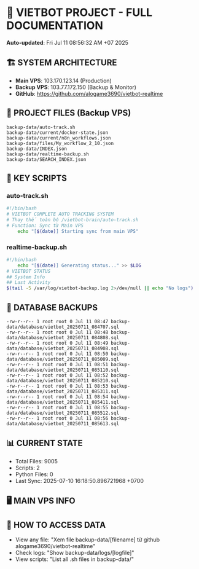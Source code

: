 # 🤖 VIETBOT PROJECT - FULL DOCUMENTATION
**Auto-updated**: Fri Jul 11 08:56:32 AM +07 2025

## 🏗️ SYSTEM ARCHITECTURE
- **Main VPS**: 103.170.123.14 (Production)
- **Backup VPS**: 103.77.172.150 (Backup & Monitor)
- **GitHub**: https://github.com/alogame3690/vietbot-realtime

## 📁 PROJECT FILES (Backup VPS)
```
backup-data/auto-track.sh
backup-data/current/docker-state.json
backup-data/current/n8n_workflows.json
backup-data/files/My_workflow_2_10.json
backup-data/INDEX.json
backup-data/realtime-backup.sh
backup-data/SEARCH_INDEX.json
```

## 🔧 KEY SCRIPTS
### auto-track.sh
```bash
#!/bin/bash
# VIETBOT COMPLETE AUTO TRACKING SYSTEM
# Thay thế toàn bộ /vietbot-brain/auto-track.sh
# Function: Sync từ Main VPS
    echo "[$(date)] Starting sync from main VPS"
```
### realtime-backup.sh
```bash
#!/bin/bash
    echo "[$(date)] Generating status..." >> $LOG
# VIETBOT STATUS
## System Info
## Last Activity
$(tail -5 /var/log/vietbot-backup.log 2>/dev/null || echo "No logs")
```

## 💾 DATABASE BACKUPS
```
-rw-r--r-- 1 root root 0 Jul 11 08:47 backup-data/database/vietbot_20250711_084707.sql
-rw-r--r-- 1 root root 0 Jul 11 08:48 backup-data/database/vietbot_20250711_084808.sql
-rw-r--r-- 1 root root 0 Jul 11 08:49 backup-data/database/vietbot_20250711_084908.sql
-rw-r--r-- 1 root root 0 Jul 11 08:50 backup-data/database/vietbot_20250711_085009.sql
-rw-r--r-- 1 root root 0 Jul 11 08:51 backup-data/database/vietbot_20250711_085110.sql
-rw-r--r-- 1 root root 0 Jul 11 08:52 backup-data/database/vietbot_20250711_085210.sql
-rw-r--r-- 1 root root 0 Jul 11 08:53 backup-data/database/vietbot_20250711_085311.sql
-rw-r--r-- 1 root root 0 Jul 11 08:54 backup-data/database/vietbot_20250711_085411.sql
-rw-r--r-- 1 root root 0 Jul 11 08:55 backup-data/database/vietbot_20250711_085512.sql
-rw-r--r-- 1 root root 0 Jul 11 08:56 backup-data/database/vietbot_20250711_085613.sql
```

## 📊 CURRENT STATE
- Total Files: 9005
- Scripts: 2
- Python Files: 0
- Last Sync: 2025-07-10 16:18:50.896721968 +0700

## 🖥️ MAIN VPS INFO


## 🚨 HOW TO ACCESS DATA
- View any file: "Xem file backup-data/[filename] từ github alogame3690/vietbot-realtime"
- Check logs: "Show backup-data/logs/[logfile]"
- View scripts: "List all .sh files in backup-data/"
